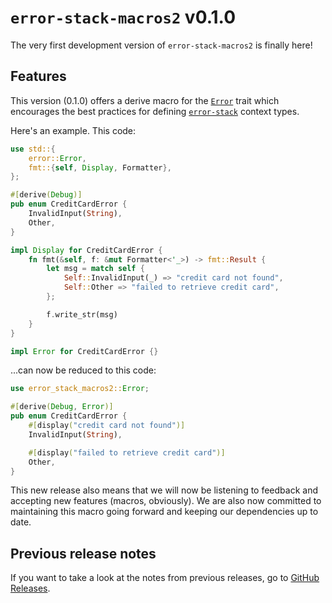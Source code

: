 # `error-stack-macros2` v0.1.0

The very first development version of `error-stack-macros2` is finally here!

## Features

This version (0.1.0) offers a derive macro for the [`Error`](https://doc.rust-lang.org/stable/core/error/trait.Error.html) trait which encourages the best practices for defining [`error-stack`](https://crates.io/crates/error-stack) context types.

Here's an example. This code:

```rust
use std::{
    error::Error,
    fmt::{self, Display, Formatter},
};

#[derive(Debug)]
pub enum CreditCardError {
    InvalidInput(String),
    Other,
}

impl Display for CreditCardError {
    fn fmt(&self, f: &mut Formatter<'_>) -> fmt::Result {
        let msg = match self {
            Self::InvalidInput(_) => "credit card not found",
            Self::Other => "failed to retrieve credit card",
        };

        f.write_str(msg)
    }
}

impl Error for CreditCardError {}
```

...can now be reduced to this code:

```rust
use error_stack_macros2::Error;

#[derive(Debug, Error)]
pub enum CreditCardError {
    #[display("credit card not found")]
    InvalidInput(String),

    #[display("failed to retrieve credit card")]
    Other,
}
```

This new release also means that we will now be listening to feedback and accepting new features (macros, obviously). We are also now committed to maintaining this macro going forward and keeping our dependencies up to date.

## Previous release notes

If you want to take a look at the notes from previous releases, go to [GitHub Releases](https://github.com/LuisFerLCC/error-stack-macros2/releases).
